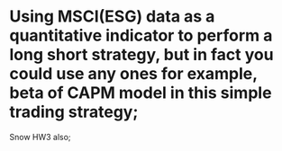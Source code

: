 # Using MSCI(ESG) data as a quantitative indicator to perform a long short strategy, but in fact you could use any ones for example, beta of CAPM model in this simple trading strategy;
Snow HW3 also;
